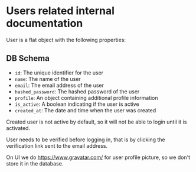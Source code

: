 # Users related internal documentation

User is a flat object with the following properties:


## DB Schema

- `id`: The unique identifier for the user
- `name`: The name of the user
- `email`: The email address of the user
- `hashed_password`: The hashed password of the user
- `profile`: An object containing additional profile information
- `is_active`: A boolean indicating if the user is active
- `created_at`: The date and time when the user was created


Created user is not active by default, so it will not be able to login until it is activated.

User needs to be verified before logging in, that is by clicking the verification link sent to the email address.

On UI we do https://www.gravatar.com/ for user profile picture, so we don't store it in the database.
